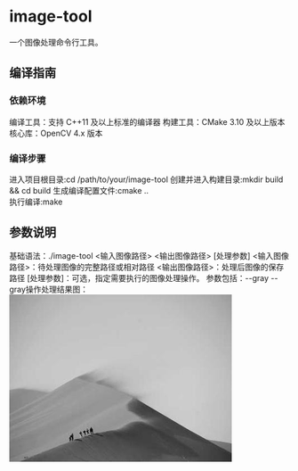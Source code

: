 # image-tool
一个图像处理命令行工具。
## 编译指南
### 依赖环境
编译工具：支持 C++11 及以上标准的编译器
构建工具：CMake 3.10 及以上版本
核心库：OpenCV 4.x 版本
### 编译步骤
进入项目根目录:cd /path/to/your/image-tool
创建并进入构建目录:mkdir build && cd build
生成编译配置文件:cmake ..  
执行编译:make  
## 参数说明
基础语法：./image-tool <输入图像路径> <输出图像路径> [处理参数]
<输入图像路径>：待处理图像的完整路径或相对路径
<输出图像路径>：处理后图像的保存路径
[处理参数]：可选，指定需要执行的图像处理操作。
参数包括：--gray
--gray操作处理结果图：![alt text](example/gray.jpg)
